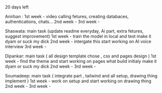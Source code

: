 20 days left

Anirban :
 1st week - video calling fetures, creating databaces, authentications, chats...
 2nd week -
 3rd week -




Shaswata: main task (update readme everyday, Ai part, extra fetures, suggest improvement)
 1st week - train the model in local and test make it dyam or suck my dick
 2nd week - intergate this start working on AI voice interview
 3rd week -



Dipankar: main task ( all design  template chose , css and pages design )
 1st week - find the theme and start working on pages what build initialy make it dyam or suck my dick
 2nd week -
 3rd week -

Soumadeep: main task ( integrate part , tailwind and all setup, drawing thing implement )
 1st week - work on setup and start working on drawing thing 
 2nd week -
 3rd week -
